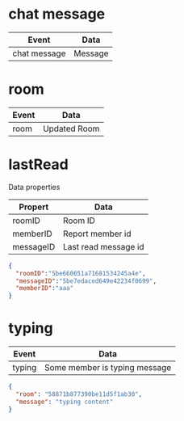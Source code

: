 # chat message
| Event        | Data    |
| ------------ | ------- |
| chat message | Message |

# room
| Event        | Data    |
| ------------ | ------- |
| room         | Updated Room |


# lastRead
Data properties

| Propert      | Data    |
| ------------ | ------- |
| roomID       | Room ID |
| memberID     | Report member id |
| messageID    | Last read message id |

```json
{
  "roomID":"5be660651a71681534245a4e",
  "messageID":"5be7edaced649e42234f0699",
  "memberID":"aaa"
}
```

# typing
| Event        | Data    |
| ------------ | ------- |
| typing       | Some member is typing message |

```json
{
  "room": "58871b877390be11d5f1ab30",
  "message": "typing content"
}
```